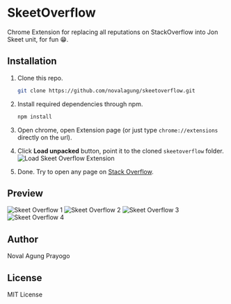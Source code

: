 # SkeetOverflow

Chrome Extension for replacing all reputations on StackOverflow into Jon Skeet unit, for fun 😁.

## Installation

1. Clone this repo.
    ```bash
    git clone https://github.com/novalagung/skeetoverflow.git
    ```
2. Install required dependencies through npm.
    ```js
    npm install
    ```
3. Open chrome, open Extension page (or just type `chrome://extensions` directly on the url).
4. Click **Load unpacked** button, point it to the cloned `skeetoverflow` folder.
    ![Load Skeet Overflow Extension](https://i.imgur.com/G2aIui1.png)

5. Done. Try to open any page on [Stack Overflow](https://stackoverflow.com).

## Preview

![Skeet Overflow 1](https://i.imgur.com/mMIDjqK.png)
![Skeet Overflow 2](https://i.imgur.com/Cg3mcSL.png)
![Skeet Overflow 3](https://i.imgur.com/B9Ciu83.png)
![Skeet Overflow 4](https://i.imgur.com/YSSnonx.png)

## Author

Noval Agung Prayogo

## License

MIT License
